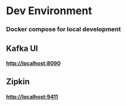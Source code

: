 # Dev Environment
### Docker compose for local development

## Kafka UI
#### [http://localhost:8090](http://localhost:8090/)

## Zipkin
#### [http://localhost:9411](http://localhost:9411/)
